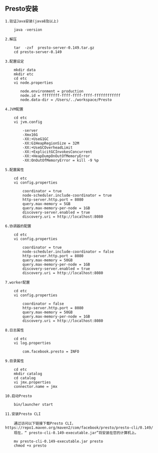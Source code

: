 ## Presto安装

    1.验证Java安装(java8及以上)
    
        java -version 
        
    2.解压
    
        tar  -zxf  presto-server-0.149.tar.gz 
        cd presto-server-0.149 
        
    3.配置设定
    
        mkdir data
        mkdir etc
        cd etc 
        vi node.properties  
        
           node.environment = production 
           node.id = ffffffff-ffff-ffff-ffff-ffffffffffff 
           node.data-dir = /Users/../workspace/Presto
    
    4.JVM配置
        
        cd etc 
        vi jvm.config  
        
            -server 
            -Xmx16G 
            -XX:+UseG1GC 
            -XX:G1HeapRegionSize = 32M 
            -XX:+UseGCOverheadLimit 
            -XX:+ExplicitGCInvokesConcurrent 
            -XX:+HeapDumpOnOutOfMemoryError 
            -XX:OnOutOfMemoryError = kill -9 %p 
            
    5.配置属性
    
        cd etc 
        vi config.properties  
        
            coordinator = true 
            node-scheduler.include-coordinator = true 
            http-server.http.port = 8080 
            query.max-memory = 5GB 
            query.max-memory-per-node = 1GB 
            discovery-server.enabled = true 
            discovery.uri = http://localhost:8080
            
    6.协调器的配置
    
        cd etc 
        vi config.properties  
        
            coordinator = true 
            node-scheduler.include-coordinator = false 
            http-server.http.port = 8080 
            query.max-memory = 50GB 
            query.max-memory-per-node = 1GB 
            discovery-server.enabled = true 
            discovery.uri = http://localhost:8080 
            
    7.worker配置
    
        cd etc 
        vi config.properties  

            coordinator = false 
            http-server.http.port = 8080 
            query.max-memory = 50GB 
            query.max-memory-per-node = 1GB 
            discovery.uri = http://localhost:8080
            
    8.日志属性
    
        cd etc 
        vi log.properties  
        
            com.facebook.presto = INFO
            
    9.目录属性
    
        cd etc 
        mkdir catalog 
        cd catalog 
        vi jmx.properties  
        connector.name = jmx 
        
    10.启动Presto
    
        bin/launcher start 
        
    11.安装Presto CLI
    
        通过访问以下链接下载Presto CLI， https://repo1.maven.org/maven2/com/facebook/presto/presto-cli/0.149/
        现在，“ presto-cli-0.149-executable.jar”将安装在您的计算机上。
        
        mv presto-cli-0.149-executable.jar presto  
        chmod +x presto
